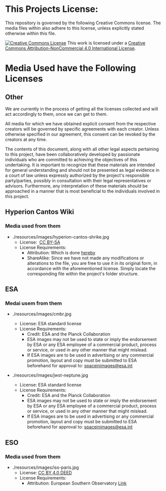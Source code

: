 # This Projects License:
This repository is governed by the following Creative Commons license. The media files within also adhere to this license, unless explicitly stated otherwise within this file.

<a rel="license" href="http://creativecommons.org/licenses/by-nc/4.0/"><img alt="Creative Commons License" style="border-width:0" src="https://i.creativecommons.org/l/by-nc/4.0/88x31.png" /></a>
This work is licensed under a <a rel="license" href="http://creativecommons.org/licenses/by-nc/4.0/">Creative Commons Attribution-NonCommercial 4.0 International License</a>.

# Media Used have the Following Licenses

## Other
We are currently in the process of getting all the licenses collected and will act accordingly to them, once we can get to them. 

All media for which we have obtained explicit consent from the respective creators will be governed by specific agreements with each creator. Unless otherwise specified in our agreement, this consent can be revoked by the creators at any time.

The contents of this document, along with all other legal aspects pertaining to this project, have been collaboratively developed by passionate individuals who are committed to achieving the objectives of this undertaking. It is important to recognize that these materials are intended for general understanding and should not be presented as legal evidence in a court of law unless expressly authorized by the project's responsible party/parties, possibly in consultation with their legal representatives or advisors. Furthermore, any interpretation of these materials should be approached in a manner that is most beneficial to the individuals involved in this project.

## Hyperion Cantos Wiki

### Media used from them
- ./resources/images/hyperion-cantos-shrike.jpg
	- License:  [CC BY-SA](https://creativecommons.org/licenses/by-sa/3.0/)
	- License Requirements:
		- Attribution: Which is done [hereby](https://hyperioncantos.fandom.com/wiki/Shrike)
		- ShareAlike: Since we have not made any modifications or alterations to the file, you are free to use it in its original form, in accordance with the aforementioned license. Simply locate the corresponding file within the project's folder structure.

## ESA

### Medai usem from them
- ./resources/images/cmbr.jpg
    - License: ESA standard license
    - License Requirements:
        - Credit: ESA and the Planck Collaboration
        - ESA images may not be used to state or imply the endorsement by ESA or any ESA employee of a commercial product, process or service, or used in any other manner that might mislead.
        - If ESA images are to be used in advertising or any commercial promotion, layout and copy must be submitted to ESA beforehand for approval to: spaceinimages@esa.int

- ./resources/images/jwst-neptune.jpg
    - License: ESA standard license
    - License Requirements:
        - Credit: ESA and the Planck Collaboration
        - ESA images may not be used to state or imply the endorsement by ESA or any ESA employee of a commercial product, process or service, or used in any other manner that might mislead.
        - If ESA images are to be used in advertising or any commercial promotion, layout and copy must be submitted to ESA beforehand for approval to: spaceinimages@esa.int

## ESO

### Media used from them
- ./resources/images/iss-paris.jpg
    - License: [CC BY 4.0 DEED](https://creativecommons.org/licenses/by/4.0/deed.en)
    - License Requirements:
        - Attribution: European Southern Observatory [Link](https://www.eso.org)
